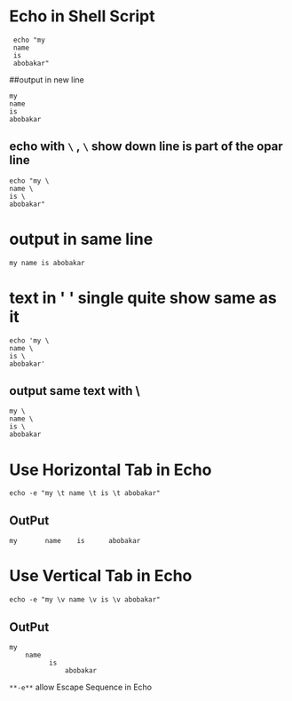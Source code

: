 # Echo in Shell Script
```
 echo "my
 name 
 is 
 abobakar"
 ````
 ##output in new line
 ```
 my
 name 
 is 
 abobakar
 ```
 ## echo with `\` , `\` show down line is part of the opar line
 ```
echo "my \
name \
is \
abobakar"
```
# output in same line
```
my name is abobakar
```
# text in **' '** single quite show same as it

```
echo 'my \
name \
is \
abobakar'
```
## output same text with \
```
my \
name \
is \
abobakar
```
# Use Horizontal Tab in Echo
```
echo -e "my \t name \t is \t abobakar"
```
## OutPut
```
my       name    is      abobakar
```
# Use Vertical Tab in Echo
```
echo -e "my \v name \v is \v abobakar"
```
## OutPut
```
my 
    name 
          is 
              abobakar
```
 `**-e**` allow Escape Sequence in Echo